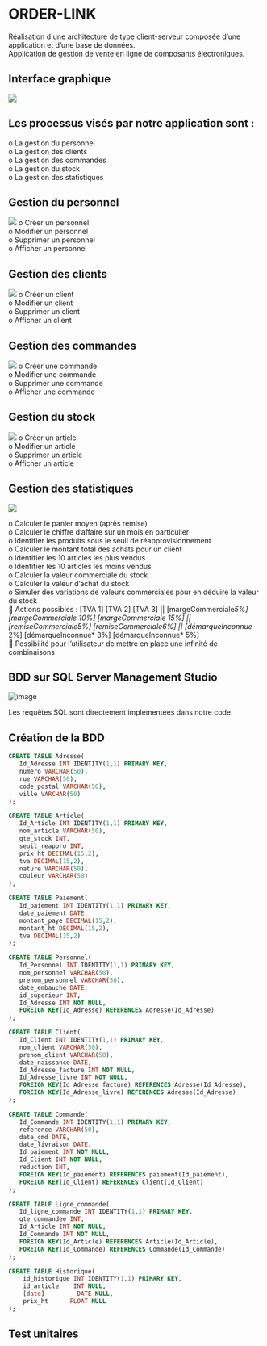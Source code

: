 # ORDER-LINK

Réalisation d'une architecture de type client-serveur composée d’une application et d’une base de données.  
Application de gestion de vente en ligne de composants électroniques.

## Interface graphique 

![](https://media.discordapp.net/attachments/429783640361140225/1183768396320473180/image.png?ex=6589893b&is=6577143b&hm=9595558c42ffa214b5b277a1a8c743c6622882a884d35291e9ef014715ba3cb8&=&format=webp&quality=lossless&width=1136&height=623)

## Les processus visés par notre application sont :

o	La gestion du personnel  
o	La gestion des clients  
o	La gestion des commandes  
o	La gestion du stock  
o	La gestion des statistiques  

## Gestion du personnel 
![](https://media.discordapp.net/attachments/429783640361140225/1183768396320473180/image.png?ex=6589893b&is=6577143b&hm=9595558c42ffa214b5b277a1a8c743c6622882a884d35291e9ef014715ba3cb8&=&format=webp&quality=lossless&width=1136&height=623)
o	Créer un personnel  
o	Modifier un personnel  
o	Supprimer un personnel  
o	Afficher un personnel  


## Gestion des clients
![](https://media.discordapp.net/attachments/429783640361140225/1183771222501232761/image.png?ex=65898bdc&is=657716dc&hm=3c7cd46518ff25b58138f92d90857b343a30eab254afcde003a607ca832a6a0e&=&format=webp&quality=lossless&width=1142&height=622)
o	Créer un client  
o	Modifier un client  
o	Supprimer un client  
o	Afficher un client  

## Gestion des commandes
![](https://media.discordapp.net/attachments/429783640361140225/1183771988397916190/image.png?ex=65898c93&is=65771793&hm=648e1eec8c220ff7d95eccc163a0e92fda94e72d87b748c23424afd9b1e4ca1b&=&format=webp&quality=lossless&width=1130&height=623)
o	Créer une commande  
o	Modifier une commande  
o	Supprimer une commande  
o	Afficher une commande  

## Gestion du stock
![](https://media.discordapp.net/attachments/429783640361140225/1183772296603770910/image.png?ex=65898cdc&is=657717dc&hm=77668b99b9a7bdce66b00e06d6dc9a6bb3cf251b8de2e463a676c42720e13b3b&=&format=webp&quality=lossless&width=1141&height=623)
o	Créer un article  
o	Modifier un article  
o	Supprimer un article  
o	Afficher un article  

## Gestion des statistiques  
![](https://media.discordapp.net/attachments/429783640361140225/1183775566453800970/image.png?ex=65898fe8&is=65771ae8&hm=1640c31dfcd3e3158ac33509a3d7cf239d6f3baba2a60cb35d810591a793daf4&=&format=webp&quality=lossless&width=1138&height=623)

o	Calculer le panier moyen (après remise)  
o	Calculer le chiffre d’affaire sur un mois en particulier  
o	Identifier les produits sous le seuil de réapprovisionnement  
o	Calculer le montant total des achats pour un client  
o	Identifier les 10 articles les plus vendus  
o	Identifier les 10 articles les moins vendus  
o	Calculer la valeur commerciale du stock  
o	Calculer la valeur d’achat du stock  
o	Simuler des variations de valeurs commerciales pour en déduire la valeur du stock  
	Actions possibles : [TVA 1] [TVA 2] [TVA 3] || [margeCommerciale*5%] [margeCommerciale *10%] [margeCommerciale *15%]  || [remiseCommerciale*5%] [remiseCommerciale*6%] || [démarqueInconnue* 2%] [démarqueInconnue* 3%] [démarqueInconnue* 5%]  
	Possibilité pour l’utilisateur de mettre en place une infinité de combinaisons  


## BDD sur SQL Server Management Studio
![image](https://github.com/Mi2ll/ORDER-LINK/assets/119260964/09a696fb-89d1-461a-a78d-57f2b727173e)

Les requêtes SQL sont directement implementées dans notre code. 

## Création de la BDD 

```sql
CREATE TABLE Adresse(
   Id_Adresse INT IDENTITY(1,1) PRIMARY KEY,
   numero VARCHAR(50),
   rue VARCHAR(50),
   code_postal VARCHAR(50),
   ville VARCHAR(50)
);

CREATE TABLE Article(
   Id_Article INT IDENTITY(1,1) PRIMARY KEY,
   nom_article VARCHAR(50),
   qte_stock INT,
   seuil_reappro INT,
   prix_ht DECIMAL(15,2),
   tva DECIMAL(15,2),
   nature VARCHAR(50),
   couleur VARCHAR(50)
);

CREATE TABLE Paiement(
   Id_paiement INT IDENTITY(1,1) PRIMARY KEY,
   date_paiement DATE,
   montant_paye DECIMAL(15,2),
   montant_ht DECIMAL(15,2),
   tva DECIMAL(15,2)
);

CREATE TABLE Personnel(
   Id_Personnel INT IDENTITY(1,1) PRIMARY KEY,
   nom_personnel VARCHAR(50),
   prenom_personnel VARCHAR(50),
   date_embauche DATE,
   id_superieur INT,
   Id_Adresse INT NOT NULL,
   FOREIGN KEY(Id_Adresse) REFERENCES Adresse(Id_Adresse)
);

CREATE TABLE Client(
   Id_Client INT IDENTITY(1,1) PRIMARY KEY,
   nom_client VARCHAR(50),
   prenom_client VARCHAR(50),
   date_naissance DATE,
   Id_Adresse_facture INT NOT NULL,
   Id_Adresse_livre INT NOT NULL,
   FOREIGN KEY(Id_Adresse_facture) REFERENCES Adresse(Id_Adresse),
   FOREIGN KEY(Id_Adresse_livre) REFERENCES Adresse(Id_Adresse)
);

CREATE TABLE Commande(
   Id_Commande INT IDENTITY(1,1) PRIMARY KEY,
   reference VARCHAR(50),
   date_cmd DATE,
   date_livraison DATE,
   Id_paiement INT NOT NULL,
   Id_Client INT NOT NULL,
   reduction INT,
   FOREIGN KEY(Id_paiement) REFERENCES paiement(Id_paiement),
   FOREIGN KEY(Id_Client) REFERENCES Client(Id_Client)
);

CREATE TABLE Ligne_commande(
   Id_ligne_commande INT IDENTITY(1,1) PRIMARY KEY,
   qte_commandee INT,
   Id_Article INT NOT NULL,
   Id_Commande INT NOT NULL,
   FOREIGN KEY(Id_Article) REFERENCES Article(Id_Article),
   FOREIGN KEY(Id_Commande) REFERENCES Commande(Id_Commande)
);

CREATE TABLE Historique(
    id_historique INT IDENTITY(1,1) PRIMARY KEY,
    id_article    INT NULL,
    [date]         DATE NULL,
    prix_ht      FLOAT NULL
);

```
  
## Test unitaires

